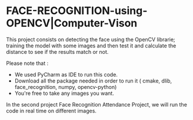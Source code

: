 # FACE-RECOGNITION-using-OPENCV|Computer-Vison

This project consists on detecting the face using the OpenCV librarie; training the model with some images and then test it and calculate the distance to see if the results match
or not.

Please note that :
 - We used PyCharm as IDE to run this code.
 - Download all the package needed in order to run it ( cmake, dlib, face_recognition, numpy, opencv-python)
 - You're free to take any images you want.

In the second project Face Recognition Attendance Project, we will run the code in real time on different images.



